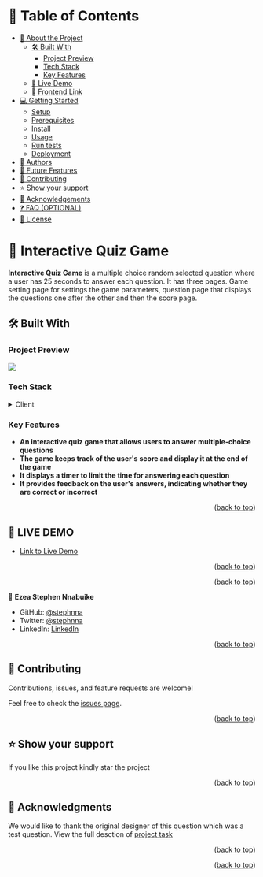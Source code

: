 <!-- TABLE OF CONTENTS -->

# 📗 Table of Contents

- [📖 About the Project](#about-project)
  - [🛠 Built With](#built-with)
    - [Project Preview](#schema)
    - [Tech Stack](#tech-stack)
    - [Key Features](#key-features)
  - [🚀 Live Demo](#live-demo)
  - [🚀 Frontend Link](#frontend-link)
- [💻 Getting Started](#getting-started)
  - [Setup](#setup)
  - [Prerequisites](#prerequisites)
  - [Install](#install)
  - [Usage](#usage)
  - [Run tests](#run-tests)
  - [Deployment](#triangular_flag_on_post-deployment)
- [👥 Authors](#authors)
- [🔭 Future Features](#future-features)
- [🤝 Contributing](#contributing)
- [⭐️ Show your support](#support)
- [🙏 Acknowledgements](#acknowledgements)
- [❓ FAQ (OPTIONAL)](#faq)
- [📝 License](#license)

<!-- PROJECT DESCRIPTION -->

# 📖 Interactive Quiz Game<a name="about-project"></a>

**Interactive Quiz Game** is a multiple choice random selected question where a user has 25 seconds to answer each question. It has three pages. Game setting page for settings the game parameters, question page that displays the questions one after the other and then the score page.

## 🛠 Built With <a name="built-with"></a>

### Project Preview <a name="screeshot"></a>
<img src="./client/public/screenshot.png" />

### Tech Stack <a name="tech-stack"></a>

<details>
<summary>Client</summary>
  <ul>
    <li><a href="https://react.dev/blog/2023/03/16/introducing-react-dev">React</a></li>
     <li><a href="https://redux.js.org/">Redux</a></li>
     <li><a href="https://tailwindcss.com/">TailwindCSS</a></li>
  </ul>
</details>

<!-- Features -->

### Key Features <a name="key-features"></a>
- **An interactive quiz game that allows users to answer multiple-choice questions**
- **The game keeps track of the user's score and display it at the end of the game**
- **It displays a timer to limit the time for answering each question**
- **It provides feedback on the user's answers, indicating whether they are correct or incorrect**

<p align="right">(<a href="#readme-top">back to top</a>)</p>

<!-- LIVE DEMO -->
## 🚀 LIVE DEMO <a name="live-demo"></a>
- [Link to Live Demo](https://interactive-game-quiz.netlify.app/)

<p align="right">(<a href="#readme-top">back to top</a>)</p>

<p align="right">(<a href="#readme-top">back to top</a>)</p>

<!-- AUTHOR-->

👤 **Ezea Stephen Nnabuike**

- GitHub: [@stephnna](https://github.com/stephnna)
- Twitter: [@stephnna](https://twitter.com/stephnna)
- LinkedIn: [LinkedIn](https://www.linkedin.com/in/stephen-ezea/)

<p align="right">(<a href="#readme-top">back to top</a>)</p>

<!-- CONTRIBUTING -->

## 🤝 Contributing <a name="contributing"></a>

Contributions, issues, and feature requests are welcome!

Feel free to check the [issues page](../../issues/).

<p align="right">(<a href="#readme-top">back to top</a>)</p>

<!-- SUPPORT -->

## ⭐️ Show your support <a name="support"></a>

If you like this project kindly star the project

<p align="right">(<a href="#readme-top">back to top</a>)</p>

<!-- ACKNOWLEDGEMENTS -->

## 🙏 Acknowledgments <a name="acknowledgements"></a>

We would like to thank the original designer of this question which was a test question.
View the full desction of [project task](https://docs.google.com/document/d/1_e75wXocwZF-IdeqDwvWR52deU34gGokVGthlI-MmAk/edit#heading=h.3qmrs766hafj)

<p align="right">(<a href="#readme-top">back to top</a>)</p>

<p align="right">(<a href="#readme-top">back to top</a>)</p>
